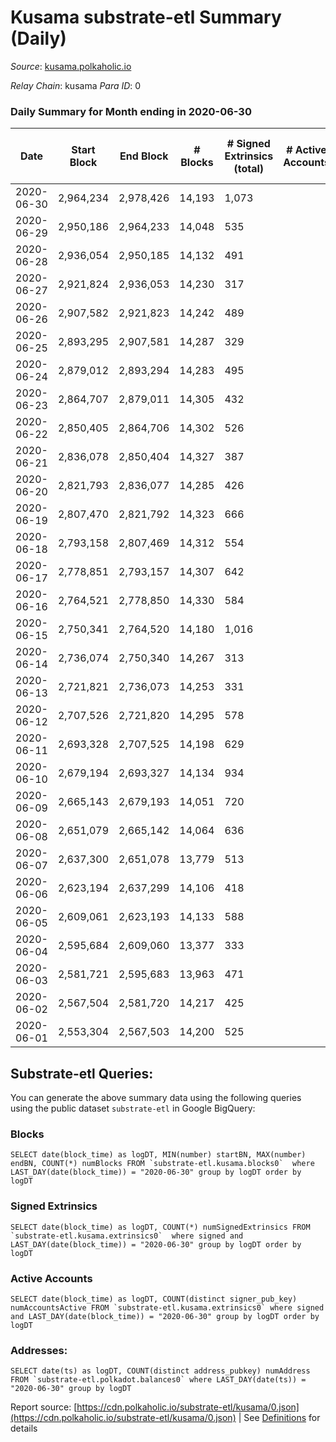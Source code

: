 # Kusama substrate-etl Summary (Daily)

_Source_: [kusama.polkaholic.io](https://kusama.polkaholic.io)

*Relay Chain*: kusama
*Para ID*: 0



### Daily Summary for Month ending in 2020-06-30


| Date | Start Block | End Block | # Blocks | # Signed Extrinsics (total) | # Active Accounts | # Passive | # New | # Addresses with Balances | # Events | # Transfers | # XCM Transfers In | # XCM Transfers Out |
| ---- | ----------- | --------- | -------- | --------------------------- | ----------------- | --------- | ----- | ------------------------- | -------- | ----------- | ------------------ | ------------------- |
| 2020-06-30 | 2,964,234 | 2,978,426 | 14,193  | 1,073 |  |  |  | 11,425 | 65,133 | 344 ($48,359,437.35) |   |   |
| 2020-06-29 | 2,950,186 | 2,964,233 | 14,048  | 535 |  |  |  |  | 56,707 | 150 ($30,136,783.49) |   |   |
| 2020-06-28 | 2,936,054 | 2,950,185 | 14,132  | 491 |  |  |  |  | 53,827 | 126 ($6,634,498.57) |   |   |
| 2020-06-27 | 2,921,824 | 2,936,053 | 14,230  | 317 |  |  |  |  | 50,423 | 96 ($1,828,267.41) |   |   |
| 2020-06-26 | 2,907,582 | 2,921,823 | 14,242  | 489 |  |  |  |  | 53,037 | 111 ($15,317,532.34) |   |   |
| 2020-06-25 | 2,893,295 | 2,907,581 | 14,287  | 329 |  |  |  |  | 50,328 | 98 ($3,531,548.31) |   |   |
| 2020-06-24 | 2,879,012 | 2,893,294 | 14,283  | 495 |  |  |  |  | 54,938 | 176 ($7,032,493.27) |   |   |
| 2020-06-23 | 2,864,707 | 2,879,011 | 14,305  | 432 |  |  |  |  | 51,770 | 145 ($12,703,023.06) |   |   |
| 2020-06-22 | 2,850,405 | 2,864,706 | 14,302  | 526 |  |  |  |  | 56,196 | 133 ($13,208,570.87) |   |   |
| 2020-06-21 | 2,836,078 | 2,850,404 | 14,327  | 387 |  |  |  |  | 51,994 | 91 ($4,606,919.16) |   |   |
| 2020-06-20 | 2,821,793 | 2,836,077 | 14,285  | 426 |  |  |  |  | 51,203 | 90 ($1,511,680.39) |   |   |
| 2020-06-19 | 2,807,470 | 2,821,792 | 14,323  | 666 |  |  |  |  | 52,807 | 130 ($31,860,341.79) |   |   |
| 2020-06-18 | 2,793,158 | 2,807,469 | 14,312  | 554 |  |  |  |  | 52,199 | 110 ($12,199,287.67) |   |   |
| 2020-06-17 | 2,778,851 | 2,793,157 | 14,307  | 642 |  |  |  |  | 55,648 | 151 ($5,307,231.00) |   |   |
| 2020-06-16 | 2,764,521 | 2,778,850 | 14,330  | 584 |  |  |  |  | 51,496 | 231 ($36,183,118.41) |   |   |
| 2020-06-15 | 2,750,341 | 2,764,520 | 14,180  | 1,016 |  |  |  |  | 59,156 | 337 ($14,618,207.07) |   |   |
| 2020-06-14 | 2,736,074 | 2,750,340 | 14,267  | 313 |  |  |  |  | 51,272 | 74 ($1,172,650.48) |   |   |
| 2020-06-13 | 2,721,821 | 2,736,073 | 14,253  | 331 |  |  |  |  | 49,049 | 100 ($3,132,809.83) |   |   |
| 2020-06-12 | 2,707,526 | 2,721,820 | 14,295  | 578 |  |  |  |  | 52,612 | 141 ($933,405.20) |   |   |
| 2020-06-11 | 2,693,328 | 2,707,525 | 14,198  | 629 |  |  |  |  | 51,795 | 167 ($27,320,241.17) |   |   |
| 2020-06-10 | 2,679,194 | 2,693,327 | 14,134  | 934 |  |  |  |  | 53,834 | 349 ($26,632,251.13) |   |   |
| 2020-06-09 | 2,665,143 | 2,679,193 | 14,051  | 720 |  |  |  |  | 51,520 | 273 ($23,216,411.48) |   |   |
| 2020-06-08 | 2,651,079 | 2,665,142 | 14,064  | 636 |  |  |  |  | 53,417 | 141 ($5,594,247.54) |   |   |
| 2020-06-07 | 2,637,300 | 2,651,078 | 13,779  | 513 |  |  |  |  | 50,079 | 150 ($6,714,567.68) |   |   |
| 2020-06-06 | 2,623,194 | 2,637,299 | 14,106  | 418 |  |  |  |  | 47,593 | 152 ($8,557,504.34) |   |   |
| 2020-06-05 | 2,609,061 | 2,623,193 | 14,133  | 588 |  |  |  |  | 49,323 | 283 ($32,724,635.17) |   |   |
| 2020-06-04 | 2,595,684 | 2,609,060 | 13,377  | 333 |  |  |  |  | 46,089 | 128 ($55,697,719.12) |   |   |
| 2020-06-03 | 2,581,721 | 2,595,683 | 13,963  | 471 |  |  |  |  | 50,256 | 187 ($8,455,481.23) |   |   |
| 2020-06-02 | 2,567,504 | 2,581,720 | 14,217  | 425 |  |  |  |  | 48,385 | 139 ($11,094,873.32) |   |   |
| 2020-06-01 | 2,553,304 | 2,567,503 | 14,200  | 525 |  |  |  |  | 50,402 | 236 ($7,883,114.72) |   |   |

## Substrate-etl Queries:
You can generate the above summary data using the following queries using the public dataset `substrate-etl` in Google BigQuery:


### Blocks
```
SELECT date(block_time) as logDT, MIN(number) startBN, MAX(number) endBN, COUNT(*) numBlocks FROM `substrate-etl.kusama.blocks0`  where LAST_DAY(date(block_time)) = "2020-06-30" group by logDT order by logDT
```


### Signed Extrinsics
```
SELECT date(block_time) as logDT, COUNT(*) numSignedExtrinsics FROM `substrate-etl.kusama.extrinsics0`  where signed and LAST_DAY(date(block_time)) = "2020-06-30" group by logDT order by logDT
```


### Active Accounts
```
SELECT date(block_time) as logDT, COUNT(distinct signer_pub_key) numAccountsActive FROM `substrate-etl.kusama.extrinsics0` where signed and LAST_DAY(date(block_time)) = "2020-06-30" group by logDT order by logDT
```


### Addresses:
```
SELECT date(ts) as logDT, COUNT(distinct address_pubkey) numAddress FROM `substrate-etl.polkadot.balances0` where LAST_DAY(date(ts)) = "2020-06-30" group by logDT
```



Report source: [https://cdn.polkaholic.io/substrate-etl/kusama/0.json](https://cdn.polkaholic.io/substrate-etl/kusama/0.json) | See [Definitions](/DEFINITIONS.md) for details
